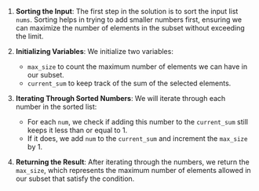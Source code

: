 1. **Sorting the Input**: The first step in the solution is to sort the input list `nums`. Sorting helps in trying to add smaller numbers first, ensuring we can maximize the number of elements in the subset without exceeding the limit.

2. **Initializing Variables**: We initialize two variables:
   - `max_size` to count the maximum number of elements we can have in our subset.
   - `current_sum` to keep track of the sum of the selected elements.

3. **Iterating Through Sorted Numbers**: We will iterate through each number in the sorted list:
   - For each `num`, we check if adding this number to the `current_sum` still keeps it less than or equal to 1.
   - If it does, we add `num` to the `current_sum` and increment the `max_size` by 1.

4. **Returning the Result**: After iterating through the numbers, we return the `max_size`, which represents the maximum number of elements allowed in our subset that satisfy the condition.
